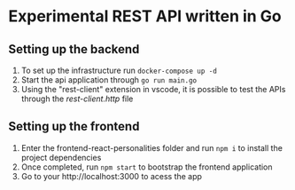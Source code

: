 # Experimental REST API written in Go


## Setting up the backend
1. To set up the infrastructure run `docker-compose up -d`
1. Start the api application through `go run main.go`
1. Using the "rest-client" extension in vscode, it is possible to test the APIs through the *rest-client.http* file

## Setting up the frontend 
1. Enter the frontend-react-personalities folder and run `npm i` to install the project dependencies
1. Once completed, run `npm start` to bootstrap the frontend application
1. Go to your http://localhost:3000 to acess the app
